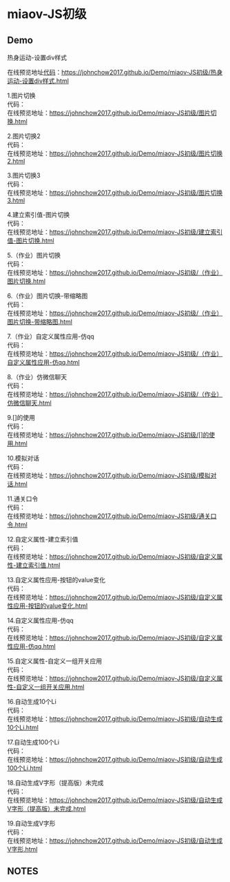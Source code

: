 # miaov-JS初级
## Demo
热身运动-设置div样式 <br>

在线预览地址[代码](https://github.com/JohnChow2017/miaov-JS/blob/master/miaov-JS%E5%88%9D%E7%BA%A7/%E7%83%AD%E8%BA%AB%E8%BF%90%E5%8A%A8-%E8%AE%BE%E7%BD%AEdiv%E6%A0%B7%E5%BC%8F.html)：https://johnchow2017.github.io/Demo/miaov-JS初级/热身运动-设置div样式.html<br>

1.图片切换<br>
代码：<br>
在线预览地址：https://johnchow2017.github.io/Demo/miaov-JS初级/图片切换.html<br>

2.图片切换2<br>
代码：<br>
在线预览地址：https://johnchow2017.github.io/Demo/miaov-JS初级/图片切换2.html<br>

3.图片切换3<br>
代码：<br>
在线预览地址：https://johnchow2017.github.io/Demo/miaov-JS初级/图片切换3.html<br>

4.建立索引值-图片切换<br>
代码：<br>
在线预览地址：https://johnchow2017.github.io/Demo/miaov-JS初级/建立索引值-图片切换.html<br>

5.（作业）图片切换<br>
代码：<br>
在线预览地址：https://johnchow2017.github.io/Demo/miaov-JS初级/（作业）图片切换.html<br>

6.（作业）图片切换-带缩略图<br>
代码：<br>
在线预览地址：https://johnchow2017.github.io/Demo/miaov-JS初级/（作业）图片切换-带缩略图.html<br>

7.（作业）自定义属性应用-仿qq<br>
代码：<br>
在线预览地址：https://johnchow2017.github.io/Demo/miaov-JS初级/（作业）自定义属性应用-仿qq.html<br>

8.（作业）仿微信聊天<br>
代码：<br>
在线预览地址：https://johnchow2017.github.io/Demo/miaov-JS初级/（作业）仿微信聊天.html<br>

9.[]的使用<br>
代码：<br>
在线预览地址：https://johnchow2017.github.io/Demo/miaov-JS初级/[]的使用.html<br>

10.模拟对话<br>
代码：<br>
在线预览地址：https://johnchow2017.github.io/Demo/miaov-JS初级/模拟对话.html<br>

11.通关口令<br>
代码：<br>
在线预览地址：https://johnchow2017.github.io/Demo/miaov-JS初级/通关口令.html<br>

12.自定义属性-建立索引值<br>
代码：<br>
在线预览地址：https://johnchow2017.github.io/Demo/miaov-JS初级/自定义属性-建立索引值.html<br>

13.自定义属性应用-按钮的value变化<br>
代码：<br>
在线预览地址：https://johnchow2017.github.io/Demo/miaov-JS初级/自定义属性应用-按钮的value变化.html<br>

14.自定义属性应用-仿qq<br>
代码：<br>
在线预览地址：https://johnchow2017.github.io/Demo/miaov-JS初级/自定义属性应用-仿qq.html<br>

15.自定义属性-自定义一组开关应用<br>
代码：<br>
在线预览地址：https://johnchow2017.github.io/Demo/miaov-JS初级/自定义属性-自定义一组开关应用.html<br>

16.自动生成10个Li<br>
代码：<br>
在线预览地址：https://johnchow2017.github.io/Demo/miaov-JS初级/自动生成10个Li.html<br>

17.自动生成100个Li<br>
代码：<br>
在线预览地址：https://johnchow2017.github.io/Demo/miaov-JS初级/自动生成100个Li.html<br>

18.自动生成V字形（提高版）未完成<br>
代码：<br>
在线预览地址：https://johnchow2017.github.io/Demo/miaov-JS初级/自动生成V字形（提高版）未完成.html<br>

19.自动生成V字形<br>
代码：<br>
在线预览地址：https://johnchow2017.github.io/Demo/miaov-JS初级/自动生成V字形.html<br>


## NOTES
####
